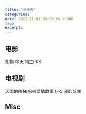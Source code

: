 ```yaml
---
title: "金泰希"
categories: 
date: 2022-11-01 03:23:06 +0800
tags: 
excerpt: 
---
```






## 电影

礼物
中天
特工IRIS



## 电视剧

天国的阶梯
哈佛爱情故事
IRIS
我的公主


## Misc




